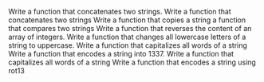 Write a function that concatenates two strings.
Write a function that concatenates two strings
Write a function that copies a string
 a function that compares two strings
Write a function that reverses the content of an array of integers.
Write a function that changes all lowercase letters of a string to uppercase.
Write a function that capitalizes all words of a string
Write a function that encodes a string into 1337.
Write a function that capitalizes all words of a string
Write a function that encodes a string using rot13
